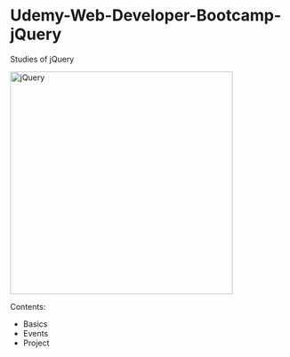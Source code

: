 # Udemy-Web-Developer-Bootcamp-jQuery
Studies of jQuery

<img src="https://lh3.googleusercontent.com/bRrAXwrIBZcLLcN87pMa6JbgTh7btcyPR7jYRtEymkaixN8w9mArprlWkpEdEgI8g111dlY6NlRFVKuRhQgjwy_qvOcV0iBSXj2kcGJsWSAKcwVvuKR7VlXH08jJvHEKFlp3JrtZkTqTmw0zDeD5iOe3deYUQUdo673CJviThXxKIjA-0KkeUHCs3VSq2TOu3EF_p52GDke6cXFVMssHxeTIA7Hog6BBDRWYC8pAw_fnxB8TgM3A0YXwtVwG5v8-l-HB92jfgJNkaz8yuRZXbtknSBT4eycM7K06d8KCQLRvgMhH2Q_6P6jHf_OlgDLo4IvWyMrE1mNO8-pR-9eUK4PjMX3ztzycfMEeBihFqTTljnNHTFN2aKVzaGt0F_lAT01CQjFEiTqD6SrG7-nBK8I0WODkJ5FbEqrn6gsZoU-TXBDwQDRfk8rnxDooj0Iffql_KwHnwe_5QOdEE-VgAfaP5aUDA4GW2cx5oCwzg0jt5NKjdG68ifQQwvILViaWrksLqalAoOqzsNGnXgPw0UlFJXyMOF0NF9ml82Xjld5I7429O11q_FxgxaPDZIgr2plyQ5l6fsVilMghSXETR7M7dJQl84858NDjVene380HPbdDXylcFHcVX8xTPhJo5HWJ6_LwTgaQ5kauHipTsZ6PoGChWVB8LjkqS1kRVdm30222HXsulW0w=w952-h855-no" height="400" alt="jQuery">

Contents:
- Basics
- Events
- Project

